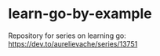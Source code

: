 # learn-go-by-example
Repository for series on learning go: https://dev.to/aurelievache/series/13751
